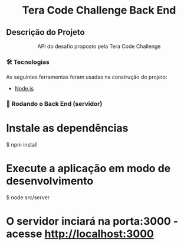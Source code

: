 <h1 align="center">Tera Code Challenge Back End</h1>

## Descrição do Projeto
<p align="center">API do desafio proposto pela Tera Code Challenge </p>

### 🛠 Tecnologias

As seguintes ferramentas foram usadas na construção do projeto:

- [Node.js](https://nodejs.org/en/)


### 🎲 Rodando o Back End (servidor)

# Instale as dependências
$ npm install

# Execute a aplicação em modo de desenvolvimento
$ node src/server

# O servidor inciará na porta:3000 - acesse <http://localhost:3000> 

